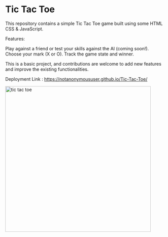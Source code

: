 # Tic Tac Toe
This repository contains a simple Tic Tac Toe game built using some HTML CSS & JavaScript.

Features:

Play against a friend or test your skills against the AI (coming soon!).
Choose your mark (X or O).
Track the game state and winner.

This is a basic project, and contributions are welcome to add new features and improve the existing functionalities.

Deployment Link : https://notanonymoususer.github.io/Tic-Tac-Toe/


<img width="458" alt="tic tac toe" src="https://github.com/NotAnonymousUser/Tic-Tac-Toe/assets/125754246/ff1257a3-044b-4a3c-82de-39404f5b2168">
